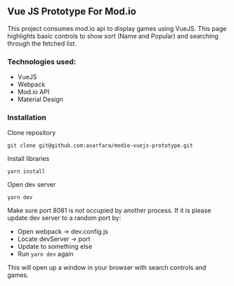 ## Vue JS Prototype For Mod.io

This project consumes mod.io api to display games using VueJS. This page highlights basic controls to show sort (Name and Popular) and searching through the fetched list.  

### Technologies used:
- VueJS
- Webpack
- Mod.io API
- Material Design

### Installation

Clone repository
```
git clone git@github.com:asarfara/modio-vuejs-prototype.git
```

Install libraries
```
yarn install
```

Open dev server
```
yarn dev
```

Make sure port 8081 is not occupied by another process. If it is please update dev server to a random port by:
- Open webpack -> dev.config.js
- Locate devServer -> port
- Update to something else
- Run ```yarn dev``` again

This will open up a window in your browser with search controls and games.
